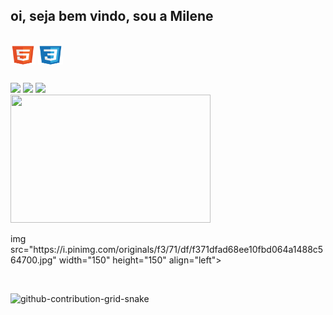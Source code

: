 ## oi, seja bem vindo, sou a Milene
     
<div style="display: inline_block"><br>
 
  <img align="center" alt="Rafa-HTML" height="30" width="40" src="https://raw.githubusercontent.com/devicons/devicon/master/icons/html5/html5-original.svg">
  <img align="center" alt="Rafa-CSS" height="30" width="40" src="https://raw.githubusercontent.com/devicons/devicon/master/icons/css3/css3-original.svg">
</div>
  
  ##
 
<div> 
  <a href=https://www.instagram.com/mi.sttos/ target="_blank"><img src="https://img.shields.io/badge/-Instagram-%23E4405F?style=for-the-badge&logo=instagram&logoColor=white" target="_blank"></a>
  <a href = "https://mail.google.com/"><img src="https://img.shields.io/badge/-Gmail-%23333?style=for-the-badge&logo=gmail&logoColor=white" target="_blank"></a>
  <a href="https://www.linkedin.com/in/milene-oliveira-santos-514b61203/" target="_blank"><img src="https://img.shields.io/badge/-LinkedIn-%230077B5?style=for-the-badge&logo=linkedin&logoColor=white" target="_blank"></a> 
     <div class="container">
     <img src="https://i.pinimg.com/originals/f3/71/df/f371dfad68ee10fbd064a1488c564700.jpg" width="320" height="205" />
          <p> img src="https://i.pinimg.com/originals/f3/71/df/f371dfad68ee10fbd064a1488c564700.jpg" width="150" height="150" align="left">
</p>
</div>    
<br>

 ![github-contribution-grid-snake](https://user-images.githubusercontent.com/127353307/223878413-7bc60a8c-b971-43b9-af84-43aeee49f0eb.svg)
 
 


    

 


